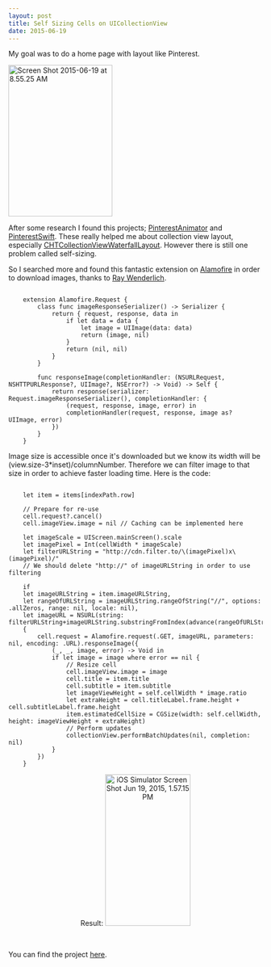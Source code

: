 ```yaml
---
layout: post
title: Self Sizing Cells on UICollectionView
date: 2015-06-19
---
```


My goal was to do a home page with layout like Pinterest.
<p class="p1"><a href="http://anilgoktas.github.io/assets/2015/06/Screen-Shot-2015-06-19-at-8.55.25-AM.png"><img class=" size-medium wp-image-95 aligncenter" src="http://anilgoktas.github.io/assets/2015/06/Screen-Shot-2015-06-19-at-8.55.25-AM-206x300.png" alt="Screen Shot 2015-06-19 at 8.55.25 AM" width="206" height="300" /></a></p>
<p class="p1" style="text-align: left;">After some research I found this projects; <a href="https://github.com/xhzengAIB/PinterestAnimator">PinterestAnimator</a> and <a href="https://github.com/demon1105/PinterestSwift">PinterestSwift</a>. These really helped me about collection view layout, especially <a href="https://github.com/chiahsien/CHTCollectionViewWaterfallLayout">CHTCollectionViewWaterfallLayout</a>. However there is still one problem called self-sizing.</p>
<p class="p1" style="text-align: left;">So I searched more and found this fantastic extension on <a href="https://github.com/Alamofire/Alamofire">Alamofire</a> in order to download images, thanks to <a href="http://www.raywenderlich.com/85080/beginning-alamofire-tutorial">Ray Wenderlich</a>.</p>

<pre><code>
    extension Alamofire.Request {
        class func imageResponseSerializer() -&gt; Serializer {
            return { request, response, data in
                if let data = data {
                    let image = UIImage(data: data)
                    return (image, nil)
                }
                return (nil, nil)
            }
        }    

        func responseImage(completionHandler: (NSURLRequest, NSHTTPURLResponse?, UIImage?, NSError?) -&gt; Void) -&gt; Self {
            return response(serializer: Request.imageResponseSerializer(), completionHandler: {
                (request, response, image, error) in
                completionHandler(request, response, image as? UIImage, error)
            })
        }
    }
</code></pre>
<p class="p1"><span class="s1">Image size is accessible once it's downloaded but we know its width will be (view.size-3*inset)/columnNumber. Therefore we can filter image to that size in order to achieve faster loading time. Here is the code:</span></p>

<pre><code>
    let item = items[indexPath.row]
            
    // Prepare for re-use
    cell.request?.cancel()
    cell.imageView.image = nil // Caching can be implemented here
            
    let imageScale = UIScreen.mainScreen().scale
    let imagePixel = Int(cellWidth * imageScale)
    let filterURLString = "http://cdn.filter.to/\(imagePixel)x\(imagePixel)/"
    // We should delete "http://" of imageURLString in order to use filtering
            
    if
    let imageURLString = item.imageURLString,
    let rangeOfURLString = imageURLString.rangeOfString("//", options: .allZeros, range: nil, locale: nil),
    let imageURL = NSURL(string: filterURLString+imageURLString.substringFromIndex(advance(rangeOfURLString.startIndex,2)))
    {
        cell.request = Alamofire.request(.GET, imageURL, parameters: nil, encoding: .URL).responseImage({
            (_, _, image, error) -&gt; Void in
            if let image = image where error == nil {
                // Resize cell
                cell.imageView.image = image
                cell.title = item.title
                cell.subtitle = item.subtitle
                let imageViewHeight = self.cellWidth * image.ratio
                let extraHeight = cell.titleLabel.frame.height + cell.subtitleLabel.frame.height
                item.estimatedCellSize = CGSize(width: self.cellWidth, height: imageViewHeight + extraHeight)
                // Perform updates
                collectionView.performBatchUpdates(nil, completion: nil)
            }
        })
    }
</code></pre>
<p style="text-align: center;"><span class="s1">Result:
<a href="http://anilgoktas.github.io/assets/2015/06/iOS-Simulator-Screen-Shot-Jun-19-2015-1.57.15-PM.png"><img class=" size-medium wp-image-118 aligncenter" src="http://anilgoktas.github.io/assets/2015/06/iOS-Simulator-Screen-Shot-Jun-19-2015-1.57.15-PM-169x300.png" alt="iOS Simulator Screen Shot Jun 19, 2015, 1.57.15 PM" width="169" height="300" /></a></span></p>
&nbsp;

You can find the project <a href="https://github.com/anilgoktas/SelfSizingCollectionViewCell">here</a>.